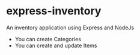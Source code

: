 # express-inventory
An inventory application using Express and NodeJs

- You can create Categories
- You can create and update Items
